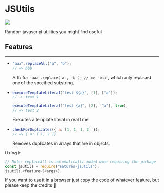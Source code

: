 # JSUtils

[![](https://img.shields.io/npm/v/natures-jsutils?style=flat-square)](https://www.npmjs.com/package/natures-jsutils)

Random javascript utilities you might find useful.

## Features

---

-   ```js
    "aaa".replaceAll("a", "b");
    // => bbb
    ```

    A fix for `"aaa".replace("a", "b"); // => "baa"`, which only replaced one of the specified substring.

-   ```js
    executeTemplateLiteral("test ${a}", [1], ["a"]);
    // => test 1

    executeTemplateLiteral("test {a}", [2], ["a"], true);
    // => test 2
    ```

    Executes a template literal in real time.

-   ```js
    checkForDuplicates({ a: [1, 1, 1, 2] });
    // => { a: [ 1, 2 ]}
    ```

    Removes duplicates in arrays that are in objects.

Using it:

```js
// Note: replaceAll is automatically added when requiring the package
const jsutils = require("natures-jsutils");
jsutils.<feature>(<args>);
```

If you want to use it in a browser just copy the code of whatever feature, but please keep the credits 🙂
